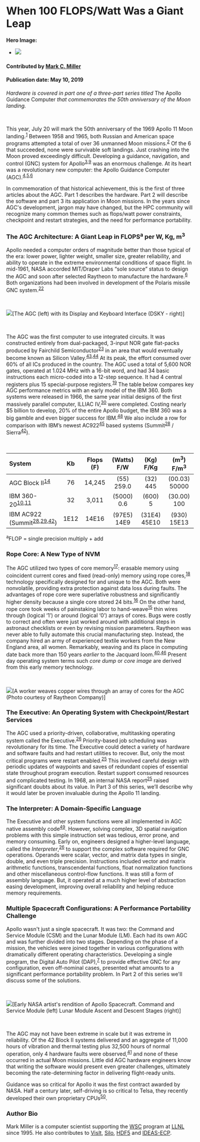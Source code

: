 # When 100 FLOPS/Watt Was a Giant Leap

**Hero Image:**

- <img src='https://github.com/betterscientificsoftware/images/raw/master/Blog_0429_Apollo1.jpg' />

#### Contributed by [Mark C. Miller](https://github.com/markcmiller86)
#### Publication date: May 10, 2019

*Hardware is covered in part one of a three-part series titled* The Apollo Guidance Computer *that commemorates the 50th anniversary of the Moon landing.*

<br> 

This year, July 20 will mark the 50th anniversary of the 1969 Apollo 11 Moon landing.<sup>[1]</sup> Between 1958 and 1965, both Russian and American space programs attempted a total of over 36 unmanned Moon missions.<sup>[2]</sup> Of the 6 that succeeded, none were survivable soft landings. Just crashing into the Moon proved exceedingly difficult. Developing a guidance, navigation, and control (GNC) system for Apollo<sup>[3],[9]</sup> was an enormous challenge. At its heart was a revolutionary new computer: the Apollo Guidance Computer (AGC).<sup>[4],[5],[6]</sup>

In commemoration of that historical achievement, this is the first of three articles about the AGC. Part 1 describes the hardware. Part 2 will describe the software and part 3 its application in Moon missions. In the years since AGC's development, jargon may have changed, but the HPC community will recognize many common themes such as flops/watt power constraints, checkpoint and restart strategies, and the need for performance portability.

### The AGC Architecture: A Giant Leap in FLOPS<sup>a</sup> per W, Kg, m<sup>3</sup> 

Apollo needed a computer orders of magnitude better than those typical of the era: lower power, lighter weight, smaller size, greater reliability, and ability to operate in the extreme environmental conditions of space flight. In mid-1961, NASA accorded MIT/Draper Labs “sole source” status to design the AGC and soon after selected Raytheon to manufacture the hardware.<sup>[6]</sup> Both organizations had been involved in development of the Polaris missile GNC system.<sup>[22]</sup>

<br> 

<img src='https://github.com/betterscientificsoftware/images/raw/master/Blog_0429_computer_600_318.png' class='page lightbox' />[The AGC (left) with its Display and Keyboard Interface (DSKY - right)]

<br> 

The AGC was the first computer to use integrated circuits. It was constructed entirely from dual-packaged, 3-input NOR gate flat-packs produced by Fairchild Semiconductor<sup>[23]</sup> in an area that would eventually become known as Silicon Valley.<sup>[43],[44]</sup> At its peak, the effort consumed over 60% of all ICs produced in the country. The AGC used a total of 5,600 NOR gates, operated at 1.024 MHz with a 16-bit word, and had 34 basic instructions each micro-coded into a 12-step sequence. It had 4 central registers plus 15 special-purpose registers.<sup>[19]</sup> The table below compares key AGC performance metrics with an early model of the IBM 360. Both systems were released in 1966, the same year initial designs of the first massively parallel computer, ILLIAC IV,<sup>[30]</sup> were completed. Costing nearly $5 billion to develop, 20% of the entire Apollo budget, the IBM 360 was a big gamble and even bigger success for IBM.<sup>[48]</sup> We also include a row for comparison with IBM’s newest AC922<sup>[45]</sup> based systems (Summit<sup>[28]</sup> / Sierra<sup>[42]</sup>).

<br> 

System | Kb | Flops (F) | (Watts) F/W | (Kg) F/Kg | (m<sup>3</sup>) F/m<sup>3</sup>
:--- | :---: | :---: | :---: | :---: | :---:
AGC Block II<sup>[14]</sup> | 76 | 14,245 | (55) 259.0 | (32) 445 | (00.03) 50000
IBM 360-20<sup>[10],[11]</sup> | 32 | 3,011 | (5000) 0.6 | (600) 5 | (30.00) 100
IBM AC922<br>(Summit<sup>[28],[29],[42]</sup>) | 1E12 | 14E16| (97E5) 14E9 | (31E4) 45E10 | (930) 15E13

<sup>a</sup>FLOP = single precision multiply + add

### Rope Core: A New Type of NVM

The AGC utilized two types of core memory<sup>[17]</sup>: erasable memory using coincident current cores and fixed (read-only) memory using rope cores,<sup>[18]</sup> technology specifically designed for and unique to the AGC. Both were nonvolatile, providing extra protection against data loss during faults. The advantages of rope core were superlative robustness and significantly higher density because a single core stored 24 bits.<sup>[16]</sup> On the other hand, rope core took weeks of painstaking labor to hand-weave<sup>[15]</sup> thin wires through (logical ‘1’) or around (logical ‘0’) arrays of cores. Bugs were costly to correct and often were just worked around with additional steps in astronaut checklists or even by revising mission parameters. Raytheon was never able to fully automate this crucial manufacturing step. Instead, the company hired an army of experienced textile workers from the New England area, all women. Remarkably, weaving and its place in computing date back more than 150 years *earlier* to the Jacquard loom.<sup>[40],[46]</sup> Present day operating system terms such *core dump* or *core image* are derived from this early memory technology.

<br> 

<img src='https://github.com/betterscientificsoftware/images/raw/master/Blog_0429_RaytheonWorker_575_528.jpg' class='page lightbox' />[A worker weaves copper wires through an array of cores for the AGC (Photo courtesy of Raytheon Company)]

### The Executive: An Operating System with Checkpoint/Restart Services
The AGC used a priority-driven, collaborative, multitasking operating system called the Executive.<sup>[26]</sup> Priority-based job scheduling was revolutionary for its time. The Executive could detect a variety of hardware and software faults and had restart utilities to recover. But, only the most critical programs were restart enabled.<sup>[25]</sup> This involved careful design with periodic updates of waypoints and saves of redundant copies of essential state throughout program execution. Restart support consumed resources and complicated testing. In 1968, an internal NASA report<sup>[25]</sup> raised significant doubts about its value. In Part 3 of this series, we’ll describe why it would later be proven invaluable during the Apollo 11 landing.

### The Interpreter: A Domain-Specific Language
The Executive and other system functions were all implemented in AGC native assembly code<sup>[49]</sup>. However, solving complex, 3D spatial navigation problems with this simple instruction set was tedious, error prone, and memory consuming. Early on, engineers designed a higher-level language, called the *Interpreter*,<sup>[26]</sup> to support the complex software required for GNC operations. Operands were scalar, vector, and matrix data types in single, double, and even triple precision. Instructions included vector and matrix arithmetic functions, transcendental functions, float normalization functions and other miscellaneous control-flow functions. It was still a form of assembly language. But, it operated at a much higher level of abstraction easing development, improving overall reliability and helping  reduce memory requirements.

### Multiple Spacecraft Configurations: A Performance Portability Challenge
Apollo wasn't just a single spacecraft. It was two: the Command and Service Module (CSM) and the Lunar Module (LM). Each had its own AGC and was further divided into two stages. Depending on the phase of a mission, the vehicles were joined together in various configurations with dramatically different operating characteristics. Developing a single program, the Digital Auto Pilot (DAP),<sup>[7]</sup> to provide effective GNC for any configuration, even off-nominal cases, presented what amounts to a significant performance portability problem. In Part 2 of this series we'll discuss some of the solutions.

<br> 

<img src='https://github.com/betterscientificsoftware/images/raw/master/Blog_0429_CSM_and_LM_600_338.png' class='page lightbox' />[Early NASA artist's rendition of Apollo Spacecraft. Command and Service Module (left) Lunar Module Ascent and Descent Stages (right)]

<br>

The AGC may not have been extreme in scale but it was extreme in reliability. Of the 42 Block II systems delivered and an aggregate of 11,000 hours of vibration and thermal testing plus 32,500 hours of normal operation, only 4 hardware faults were observed,<sup>[41]</sup> and none of these occurred in actual Moon missions. Little did AGC hardware engineers know that writing the software would present even greater challenges, ultimately becoming the rate-determining factor in delivering flight-ready units.

Guidance was so critical for Apollo it was the first contract awarded by NASA. Half a century later,
self-driving is so critical to Telsa, they recently developed their own proprietary CPUs<sup>[50]</sup>.

### Author Bio

Mark Miller is a computer scientist supporting the
[WSC](https://wci.llnl.gov/about-us/weapon-simulation-and-computing)
program at [LLNL](https://www.llnl.gov) since 1995.
He also contributes to [VisIt](https://wci.llnl.gov/simulation/computer-codes/visit),
[Silo](https://wci.llnl.gov/simulation/computer-codes/silo),
[HDF5](https://www.hdfgroup.org) and
[IDEAS-ECP](https://ideas-productivity.org/ideas-ecp/).

[1]: https://www.nasa.gov/mission_pages/apollo/missions/apollo11.html
[2]: https://en.wikipedia.org/wiki/Moon_landing
[3]: https://en.wikipedia.org/wiki/Apollo_PGNCS
[4]: ftp://ssh.esac.esa.int/pub/ekuulker/Apollo15/The-Apollo-Guidance-Computer-Architecture-and-Operation.pdf
[5]: https://en.wikipedia.org/wiki/Apollo_Guidance_Computer
[6]: https://youtu.be/YIBhPsyYCiM
[7]: https://pdfs.semanticscholar.org/0d44/2a1b41da2ccbffeda8aa2e1a7c2417ac71e0.pdf
[9]: https://www.ibiblio.org/apollo/hrst/archive/1713.pdf
[10]: https://en.wikipedia.org/wiki/IBM_System/360_Model_20
[11]: http://www.bitsavers.org/pdf/ibm/360/fe/GC22-6820-12_System_360_Installation_Manual_Physical_Planning.pdf
[14]: https://www.ibiblio.org/apollo/klabs/history/history_docs/r713.pdf
[15]: https://youtu.be/P12r8DKHsak
[16]: ftp://ssh.esac.esa.int/pub/ekuulker/Apollo15/The-Apollo-Guidance-Computer-Architecture-and-Operation.pdf
[17]: https://en.wikipedia.org/wiki/Magnetic-core_memory
[18]: https://en.wikipedia.org/wiki/Core_rope_memory
[19]: https://youtu.be/xx7Lfh5SKUQ
[22]: https://www.computerhistory.org/revolution/real-time-computing/6/128/529
[23]: https://en.wikipedia.org/wiki/Fairchild_Semiconductor
[25]: https://www.ibiblio.org/apollo/hrst/archive/1033.pdf
[26]: ftp://ssh.esac.esa.int/pub/ekuulker/Apollo15/The-Apollo-Guidance-Computer-Architecture-and-Operation.pdf
[28]: https://www.ornl.gov/news/ornl-launches-summit-supercomputer
[29]: https://www.top500.org/green500/list/2018/11/
[30]: https://en.wikipedia.org/wiki/ILLIAC_IV
[40]: https://en.wikipedia.org/wiki/Jacquard_loom#Importance_in_computing
[41]: https://www.ibiblio.org/apollo/klabs/history/history_docs/r713.pdf
[42]: https://hpc.llnl.gov/hardware/platforms/sierra
[43]: https://www.computerworld.com/article/2525898/app-development/nasa-s-apollo-technology-has-changed-history.html
[44]: https://airandspace.si.edu/stories/editorial/apollo-guidance-computer-and-first-silicon-chips
[45]: https://www.ibm.com/us-en/marketplace/power-systems-ac922
[46]: http://www.computersciencelab.com/ComputerHistory/HistoryPt2.htm
[47]: https://youtu.be/P12r8DKHsak?t=35
[48]: https://www.telegraph.co.uk/technology/news/10719418/IBMs-5bn-gamble-revolutionary-computer-turns-50.html
[49]: https://www.ibiblio.org/apollo/assembly_language_manual.html
[50]: https://www.theverge.com/2019/4/22/18511594/tesla-new-self-driving-chip-is-here-and-this-is-your-best-look-yet

<!---
Image copyright source info…
  Two are public domain...
      * https://commons.wikimedia.org/wiki/File:NASA_spacecraft_comparison.jpg
      * https://en.wikipedia.org/wiki/Apollo_Guidance_Computer#/media/File:Agc_view.jpg
  The Raytheon image I received approval email from Raytheon customer relations
--->

<!---
Publish: preview
Categories: performance
Topics: high-performance computing, performance portability
Tags: bssw-blog-article
Level: 2
Prerequisites: default
Aggregate: none
--->
